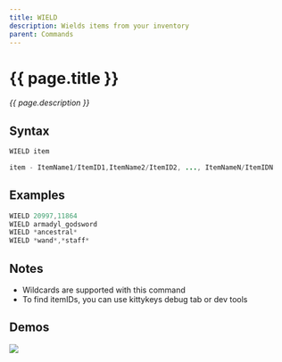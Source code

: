 ```yaml
---
title: WIELD
description: Wields items from your inventory
parent: Commands
---
```


# {{ page.title }}

_{{ page.description }}_

## Syntax

```java
WIELD item 

item - ItemName1/ItemID1,ItemName2/ItemID2, ..., ItemNameN/ItemIDN
```

## Examples

```java
WIELD 20997,11864
WIELD armadyl_godsword
WIELD *ancestral*
WIELD *wand*,*staff*
```

## Notes

- Wildcards are supported with this command
- To find itemIDs, you can use kittykeys debug tab or dev tools

## Demos

![](https://i.imgur.com/PMg4np5.gif)

